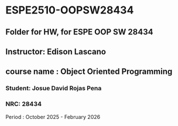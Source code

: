 # ESPE2510-OOPSW28434

## Folder for HW, for ESPE OOP SW 28434

## Instructor: Edison Lascano

## course name : Object Oriented Programming

### Student: Josue David Rojas Pena

### NRC: 28434

Period : October 2025 - February 2026

